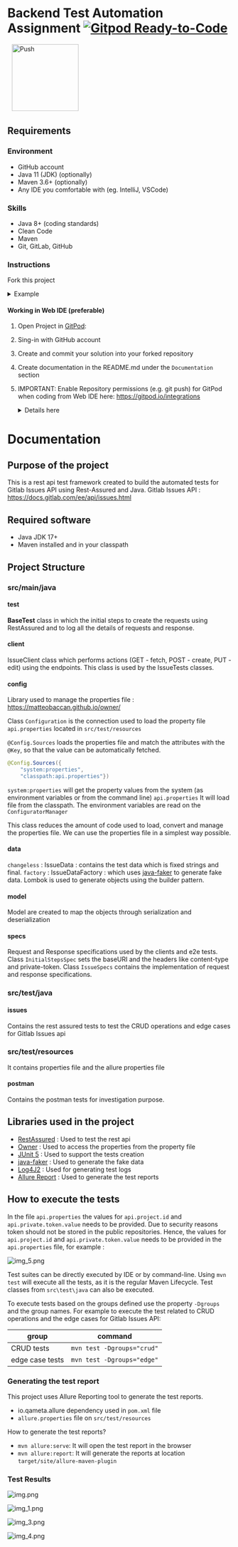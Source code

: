 # Backend Test Automation Assignment [![Gitpod Ready-to-Code](https://img.shields.io/badge/Gitpod-ready--to--code-blue?logo=gitpod)](https://gitpod.io/from-referrer/)

<a href="https://gitpod.io/from-referrer/" style="padding: 10px;">
    <img src="https://gitpod.io/button/open-in-gitpod.svg" width="150" alt="Push">
</a>

## Requirements
### Environment
* GitHub account
* Java 11 (JDK) (optionally)
* Maven 3.6+ (optionally)
* Any IDE you comfortable with (eg. IntelliJ, VSCode)

### Skills
* Java 8+ (coding standards)
* Clean Code
* Maven
* Git, GitLab, GitHub

### Instructions
Fork this project
<details>
<summary>Example</summary>

   ![img.png](doc/img/01_fork_project.png)
</details>

#### Working in Web IDE (preferable)

1. Open Project in [GitPod](https://gitpod.io/from-referrer/):
2. Sing-in with GitHub account
3. Create and commit your solution into your forked repository
4. Create documentation in the README.md under the `Documentation` section
5. IMPORTANT: Enable Repository permissions (e.g. git push) for GitPod when coding from Web IDE here:
   https://gitpod.io/integrations
   <details>
   <summary>Details here</summary>

   Edit permission for GitHub:

   ![img.png](doc/img/02_integration_providers.png)

   ![img.png](doc/img/02_enable_repo_permissions.png)
   </details>

# Documentation

## Purpose of the project

This is a rest api test framework created to build the automated tests for Gitlab Issues API using Rest-Assured and Java.
Gitlab Issues API : https://docs.gitlab.com/ee/api/issues.html

## Required software

* Java JDK 17+
* Maven installed and in your classpath

## Project Structure 

### src/main/java

#### test

**BaseTest** class in which the initial steps to create the requests using RestAssured and to log all the details of requests and response.

#### client
IssueClient class which performs actions (GET - fetch, POST - create, PUT - edit) using the endpoints. This class is used by the IssueTests classes.

#### config

Library used to manage the properties file : 
https://matteobaccan.github.io/owner/

Class `Configuration` is the connection used to load the property file `api.properties` located in `src/test/resources`
 
`@Config.Sources` loads the properties file and match the attributes with the `@Key`, so that the value can be automatically fetched.

```java
@Config.Sources({
    "system:properties",
    "classpath:api.properties"})
```

`system:properties` will get the property values from the system (as environment variables or from the command line)
`api.properties` It will load file from the classpath.
The environment variables are read on the `ConfiguratorManager`

This class reduces the amount of code used to load, convert and manage the properties file. We can use the properties file in a simplest way possible.

#### data
`changeless` : IssueData : contains the test data which is fixed strings and final.
`factory` : IssueDataFactory : which uses [java-faker](https://github.com/DiUS/java-faker) to generate fake data.
Lombok is used to generate objects using the builder pattern.

#### model
Model are created to map the objects through serialization and deserialization

#### specs
Request and Response specifications used by the clients and e2e tests.
Class `InitialStepsSpec` sets the baseURI and the headers like content-type and private-token.
Class `IssueSpecs` contains the implementation of request and response specifications.

### src/test/java

#### issues
Contains the rest assured tests to test the CRUD operations and edge cases for Gitlab Issues api

### src/test/resources
It contains properties file and the allure properties file

#### postman
Contains the postman tests for investigation purpose.

## Libraries used in the project
* [RestAssured](http://rest-assured.io/) : Used to test the rest api
* [Owner](https://matteobaccan.github.io/owner/) : Used to access the properties from the property file
* [JUnit 5](https://junit.org/junit5/) : Used to support the tests creation
* [java-faker](https://github.com/DiUS/java-faker) : Used to generate the fake data
* [Log4J2](https://logging.apache.org/log4j/2.x/) : Used for generating test logs
* [Allure Report](https://docs.qameta.io/allure/) : Used to generate the test reports

## How to execute the tests

In the file `api.properties` the values for `api.project.id` and `api.private.token.value` needs to be provided. Due to security reasons token should not be stored in the public repositories.
Hence, the values for `api.project.id` and `api.private.token.value` needs to be provided in the `api.properties` file, for example : 

![img_5.png](img_5.png)


Test suites can be directly executed by IDE or by command-line. Using `mvn test` will execute all the tests, as it is the regular Maven Lifecycle.
Test classes from `src\test\java` can also be executed.

To execute tests based on the groups defined use the property `-Dgroups` and the group names.
For example to execute the test related to CRUD operations and the edge cases for Gitlab Issues API: 

| group           | command                    |
|-----------------|----------------------------|
| CRUD tests      | `mvn test -Dgroups="crud"` |
| edge case tests | `mvn test -Dgroups="edge"` |


### Generating the test report

This project uses Allure Reporting tool to generate the test reports.
* io.qameta.allure dependency used in  `pom.xml` file
* `allure.properties` file on `src/test/resources`

How to generate the test reports?
* `mvn allure:serve`: It will open the test report in the browser
* `mvn allure:report`: It will generate the reports at location `target/site/allure-maven-plugin`

### Test Results

![img.png](img.png)

![img_1.png](img_1.png)

![img_3.png](img_3.png)

![img_4.png](img_4.png)
















